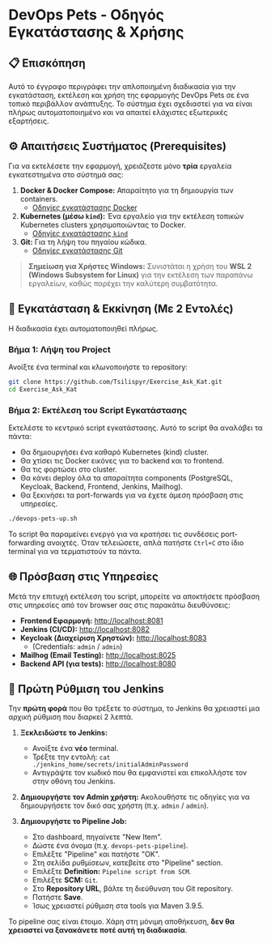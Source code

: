 # DevOps Pets - Οδηγός Εγκατάστασης & Χρήσης

## 📋 Επισκόπηση

Αυτό το έγγραφο περιγράφει την απλοποιημένη διαδικασία για την εγκατάσταση, εκτέλεση και χρήση της εφαρμογής DevOps Pets σε ένα τοπικό περιβάλλον ανάπτυξης. Το σύστημα έχει σχεδιαστεί για να είναι πλήρως αυτοματοποιημένο και να απαιτεί ελάχιστες εξωτερικές εξαρτήσεις.

## ⚙️ Απαιτήσεις Συστήματος (Prerequisites)

Για να εκτελέσετε την εφαρμογή, χρειάζεστε μόνο **τρία** εργαλεία εγκατεστημένα στο σύστημά σας:

1.  **Docker & Docker Compose:** Απαραίτητο για τη δημιουργία των containers.
    *   [Οδηγίες εγκατάστασης Docker](https://docs.docker.com/get-docker/)
2.  **Kubernetes (μέσω `kind`):** Ένα εργαλείο για την εκτέλεση τοπικών Kubernetes clusters χρησιμοποιώντας το Docker.
    *   [Οδηγίες εγκατάστασης `kind`](https://kind.sigs.k8s.io/docs/user/quick-start/#installation)
3.  **Git:** Για τη λήψη του πηγαίου κώδικα.
    *   [Οδηγίες εγκατάστασης Git](https://git-scm.com/book/en/v2/Getting-Started-Installing-Git)

> **Σημείωση για Χρήστες Windows:** Συνιστάται η χρήση του **WSL 2 (Windows Subsystem for Linux)** για την εκτέλεση των παραπάνω εργαλείων, καθώς παρέχει την καλύτερη συμβατότητα.

## 🚀 Εγκατάσταση & Εκκίνηση (Με 2 Εντολές)

Η διαδικασία έχει αυτοματοποιηθεί πλήρως.

### Βήμα 1: Λήψη του Project

Ανοίξτε ένα terminal και κλωνοποιήστε το repository:
```bash
git clone https://github.com/Tsilispyr/Exercise_Ask_Kat.git
cd Exercise_Ask_Kat
```

### Βήμα 2: Εκτέλεση του Script Εγκατάστασης

Εκτελέστε το κεντρικό script εγκατάστασης. Αυτό το script θα αναλάβει τα πάντα:
*   Θα δημιουργήσει ένα καθαρό Kubernetes (kind) cluster.
*   Θα χτίσει τις Docker εικόνες για το backend και το frontend.
*   Θα τις φορτώσει στο cluster.
*   Θα κάνει deploy όλα τα απαραίτητα components (PostgreSQL, Keycloak, Backend, Frontend, Jenkins, Mailhog).
*   Θα ξεκινήσει τα port-forwards για να έχετε άμεση πρόσβαση στις υπηρεσίες.

```bash
./devops-pets-up.sh
```

Το script θα παραμείνει ενεργό για να κρατήσει τις συνδέσεις port-forwarding ανοιχτές. Όταν τελειώσετε, απλά πατήστε `Ctrl+C` στο ίδιο terminal για να τερματιστούν τα πάντα.

## 🌐 Πρόσβαση στις Υπηρεσίες

Μετά την επιτυχή εκτέλεση του script, μπορείτε να αποκτήσετε πρόσβαση στις υπηρεσίες από τον browser σας στις παρακάτω διευθύνσεις:

*   **Frontend Εφαρμογή:** [http://localhost:8081](http://localhost:8081)
*   **Jenkins (CI/CD):** [http://localhost:8082](http://localhost:8082)
*   **Keycloak (Διαχείριση Χρηστών):** [http://localhost:8083](http://localhost:8083)
    *   (Credentials: `admin` / `admin`)
*   **Mailhog (Email Testing):** [http://localhost:8025](http://localhost:8025)
*   **Backend API (για tests):** [http://localhost:8080](http://localhost:8080)

## 🔧 Πρώτη Ρύθμιση του Jenkins

Την **πρώτη φορά** που θα τρέξετε το σύστημα, το Jenkins θα χρειαστεί μια αρχική ρύθμιση που διαρκεί 2 λεπτά.

1.  **Ξεκλειδώστε το Jenkins:**
    *   Ανοίξτε ένα **νέο** terminal.
    *   Τρέξτε την εντολή: `cat ./jenkins_home/secrets/initialAdminPassword`
    *   Αντιγράψτε τον κωδικό που θα εμφανιστεί και επικολλήστε τον στην οθόνη του Jenkins.

2.  **Δημιουργήστε τον Admin χρήστη:** Ακολουθήστε τις οδηγίες για να δημιουργήσετε τον δικό σας χρήστη (π.χ. `admin` / `admin`).

3.  **Δημιουργήστε το Pipeline Job:**
    *   Στο dashboard, πηγαίνετε "New Item".
    *   Δώστε ένα όνομα (π.χ. `devops-pets-pipeline`).
    *   Επιλέξτε "Pipeline" και πατήστε "OK".
    *   Στη σελίδα ρυθμίσεων, κατεβείτε στο "Pipeline" section.
    *   Επιλέξτε **Definition:** `Pipeline script from SCM`.
    *   Επιλέξτε **SCM:** `Git`.
    *   Στο **Repository URL**, βάλτε τη διεύθυνση του Git repository.
    *   Πατήστε **Save**.
    *   Ίσως χρειαστεί ρύθμιση στα tools για Maven 3.9.5.
    
Το pipeline σας είναι έτοιμο. Χάρη στη μόνιμη αποθήκευση, **δεν θα χρειαστεί να ξανακάνετε ποτέ αυτή τη διαδικασία**. 